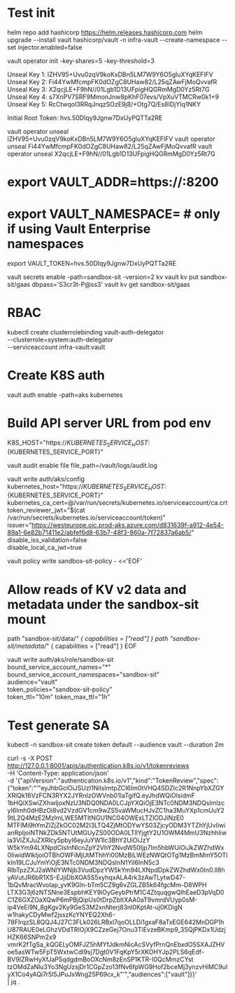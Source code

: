 # Test init
helm repo add hashicorp https://helm.releases.hashicorp.com
helm upgrade --install vault hashicorp/vault -n infra-vault --create-namespace --set injector.enabled=false

vault operator init -key-shares=5 -key-threshold=3

Unseal Key 1: lZHV95+Uvu0zqV9koKxDBn5LM7W9Y6O5gluXYqKEFlFV
Unseal Key 2: Fi44YwMfcmpFK0dOZgC8UHaw82/L25qZAwFjMoQvvafR
Unseal Key 3: X2qcjLE+F9hN//01Lgb1D13UFpigHQGRmMgD0Yz5Rt7G
Unseal Key 4: s7XnPV7SRF9MmonJnw8pKhF07evs/VpXuVTMCRw0k1+9
Unseal Key 5: RcCtwqoI3RRqJnqzSOzE9j8/+Otg7Q/Es8IDjYIq1NKY

Initial Root Token: hvs.50DIqy9Jgnw7DxUyPQTTa2RE


vault operator unseal lZHV95+Uvu0zqV9koKxDBn5LM7W9Y6O5gluXYqKEFlFV
vault operator unseal Fi44YwMfcmpFK0dOZgC8UHaw82/L25qZAwFjMoQvvafR
vault operator unseal X2qcjLE+F9hN//01Lgb1D13UFpigHQGRmMgD0Yz5Rt7G

# export VAULT_ADDR=https://<your-vault-address>:8200
# export VAULT_NAMESPACE=<enterprise-namespace>   # only if using Vault Enterprise namespaces
export VAULT_TOKEN=hvs.50DIqy9Jgnw7DxUyPQTTa2RE

vault secrets enable -path=sandbox-sit -version=2 kv
vault kv put sandbox-sit/gaas dbpass='S3cr3t-P@ss3'
vault kv get sandbox-sit/gaas

# RBAC
kubectl create clusterrolebinding vault-auth-delegator \
--clusterrole=system:auth-delegator \
--serviceaccount infra-vault:vault

# Create K8S auth
vault auth enable -path=aks kubernetes

# Build API server URL from pod env
K8S_HOST="https://${KUBERNETES_SERVICE_HOST}:${KUBERNETES_SERVICE_PORT}"



vault audit enable file file_path=/vault/logs/audit.log

vault write auth/aks/config \
kubernetes_host="https://${KUBERNETES_SERVICE_HOST}:${KUBERNETES_SERVICE_PORT}" \
kubernetes_ca_cert=@/var/run/secrets/kubernetes.io/serviceaccount/ca.crt \
token_reviewer_jwt="$(cat /var/run/secrets/kubernetes.io/serviceaccount/token)" \
issuer="https://westeurope.oic.prod-aks.azure.com/d831639f-a912-4e54-89a1-6e82b71411e2/abfef6d8-63b7-48f3-860a-7f72837a6ab5/" \
disable_iss_validation=false \
disable_local_ca_jwt=true

vault policy write sandbox-sit-policy - <<'EOF'
# Allow reads of KV v2 data and metadata under the sandbox-sit mount
path "sandbox-sit/data/*" {
capabilities = ["read"]
}
path "sandbox-sit/metadata/*" {
capabilities = ["read"]
}
EOF

vault write auth/aks/role/sandbox-sit \
bound_service_account_names="*" \
bound_service_account_namespaces="sandbox-sit" \
audience="vault" \
token_policies="sandbox-sit-policy" \
token_ttl="10m" token_max_ttl="1h"


# Test generate SA
kubectl -n sandbox-sit create token default --audience vault --duration 2m

curl -s -X POST http://127.0.0.1:8001/apis/authentication.k8s.io/v1/tokenreviews \
-H 'Content-Type: application/json' \
-d '{"apiVersion":"authentication.k8s.io/v1","kind":"TokenReview","spec":{"token":"'"eyJhbGciOiJSUzI1NiIsImtpZCI6Im0tVHQ4SDZIc2R1NnpYbXZGYXRlQk16VzFCN3RYX2JYRnIzOWVnb01IaTgifQ.eyJhdWQiOlsidmF
1bHQiXSwiZXhwIjoxNzU3NDQ0NDA0LCJpYXQiOjE3NTc0NDM3NDQsImlzcyI6Imh0dHBzOi8vd2VzdGV1cm9wZS5vaWMucHJvZC1ha3MuYXp1cmUuY29tL2Q4MzE2MzlmLWE5MTItNGU1NC04OWExLTZlODJiNzE0
MTFlMi9hYmZlZjZkOC02M2I3LTQ4ZjMtODYwYS03ZjcyODM3YTZhYjUvIiwianRpIjoiNTNkZDk5NTUtMGUyZS00ODA0LTllYjgtY2U1OWM4MmU3NzhhIiwia3ViZXJuZXRlcy5pbyI6eyJuYW1lc3BhY2UiOiJzY
W5kYm94LXNpdCIsInNlcnZpY2VhY2NvdW50Ijp7Im5hbWUiOiJkZWZhdWx0IiwidWlkIjoiOTBhOWFiMjUtMThhYi00MzBiLWEzNWQtOTg1MzBmMmY5OTlkIn19LCJuYmYiOjE3NTc0NDM3NDQsInN1YiI6InN5c3
RlbTpzZXJ2aWNlYWNjb3VudDpzYW5kYm94LXNpdDpkZWZhdWx0In0.ll8hyAVutJR6bR1XS-EJjiDbXOA5S5xyhqxALA4rk3zAwTLytwD47-1bQvMracWvoIap_yvK9Gln-bTm5CZ9g6vZGLZB5k64fgcMm-D8WPH
LTX3G3j6zNTSNne3EspbhKEY9iOyGeybPtrM1C4ZtquqgwQlhEaeD3pVqD0C1Z6GXZOaXQwP6mPBjQipUs0tDrpZbltXAA0aT9vmrdVUyp0sM-ip4VeEi9N_8gKgv2Ky9GeS3M2xnNterj83nI0KptAt-uj0KDigN
w1hakyCDyMwf2jsszKcYNYEQ2Xh6-78FIrqzSL8QQJ4J27C3FLk026LRBxl7qoOLLDi1gxaF8aTxEGE642MnDGP1hU87RAUE0eLGhzVDdTRIOjX9CZzeGej7Onu3TiEvzeBKmp9_3SQjPKDx1UdzjHZK66SNPm2x9
vmrK2fTgSa_kQGELyOMFJZ5hMYfJdkmNicAcSVyfPrnQnEbxdO5SXAJZHVoe5asWTw5FpT5WxtwCdl9sj7Dgt0V1FqKpY5rXKOHYJp2PLS6qEdf-BV9IZRwHyXfJaP5qdgdmBoOXcNm8zEnSP1KTR-I0QcMmzCYst
tzOMdZaNlu3Yo3NgUzsjDr1CGpZzo13fNv6fpWG9Hof2bceMj3ynzvHiMC9ulyX1Co4yAQi7r5I5JPuJxWng25P69cx_k"'","audiences":["vault"]}}' \
| jq .